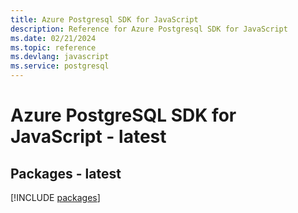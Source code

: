 ```yaml
---
title: Azure Postgresql SDK for JavaScript
description: Reference for Azure Postgresql SDK for JavaScript
ms.date: 02/21/2024
ms.topic: reference
ms.devlang: javascript
ms.service: postgresql
---
```

# Azure PostgreSQL SDK for JavaScript - latest
## Packages - latest
[!INCLUDE [packages](postgresql-index.md)]